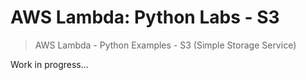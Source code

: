 # AWS Lambda: Python Labs - S3

> AWS Lambda - Python Examples - S3 (Simple Storage Service)



Work in progress...
